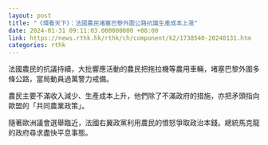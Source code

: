 ```yaml
---
layout: post
title: "《環看天下》：法國農民堵塞巴黎外圍公路抗議生產成本上漲"
date: 2024-01-31 09:11:03.000000000 +08:00
link: https://news.rthk.hk/rthk/ch/component/k2/1738540-20240131.htm
categories: rthk
---
```


法國農民的抗議持續，大批響應活動的農民把拖拉機等農用車輛，堵塞巴黎外圍多條公路，當局動員過萬警力戒備。

農民主要不滿收入減少、生產成本上升，他們除了不滿政府的措施，亦把矛頭指向歐盟的「共同農業政策」。

隨著歐洲議會選舉臨近，法國右翼政黨利用農民的憤怒爭取政治本錢。總統馬克龍的政府尋求盡快平息事態。

